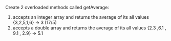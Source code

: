 Create 2 overloaded methods called getAverage:

1. accepts an integer array and returns the average of its all values
    {3,2,5,1,6} -> 3  (17/5)
2. accepts a double array and returns the average of its all values
    {2.3 ,6.1 , 9.1 , 2.9} -> 5.1  